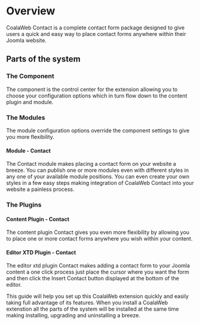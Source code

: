 # Overview

CoalaWeb Contact is a complete contact form package designed to give
users a quick and easy way to place contact forms anywhere within their
Joomla website.

## Parts of the system

### The Component

The component is the control center for the extension allowing you to
choose your configuration options which in turn flow down to the content
plugin and module.

### The Modules

<span class="tip" markdown="1">The module configuration options override the component settings to give you more flexibility.</span>

#### Module - Contact

The Contact module makes placing a contact form on your website a
breeze. You can publish one or more modules even with different styles
in any one of your available module positions. You can even create your
own styles in a few easy steps making integration of CoalaWeb Contact
into your website a painless process.

### The Plugins

#### Content Plugin - Contact

The content plugin Contact gives you even more flexibility by allowing
you to place one or more contact forms anywhere you wish within your
content.

#### Editor XTD Plugin - Contact

The editor xtd plugin Contact makes adding a contact form to your Joomla
content a one click process just place the cursor where you want the
form and then click the Insert Contact button displayed at the bottom of
the editor.

<span class="tip" markdown="1">This guide will help you set up this CoalaWeb extension quickly and easily taking full advantage of its features.</span>
<span class="tip" markdown="1">When you install a CoalaWeb extenstion all the parts of the system will be installed at the same time making installing, upgrading and uninstalling a breeze.</span>
